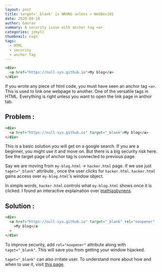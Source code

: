 ```yaml
---
layout: post
title: target='_blank' is WRONG unless > WebDev101
date: 2020-09-10
author: Gaurav
summary: A security issue with anchor tag <a>
categories: jekyll
thumbnail: cogs
tags:
  - HTML
  - security
  - anchor Tag
---
```


```html
<div>
  <a href="https://null-sys.github.io">My blog</a>
</div>
```

If you wrote any piece of html code, you must have seen an anchor tag `<a>`. This is used to link one webpage to another. One of the versatile tags in HTML.
Everything is right unless you want to open the link page in anthor tab.

## Problem :

```html
<div>
  <a href="https://null-sys.github.io" target="_blank">My blog</a>
</div>
```

This is a basic solution you will get on a google search. If you are a beginner, you might use it and move on. But there is a big security risk here. See the target page of anchor tag is connected to previous page.

Say we are moving from `my-blog.html` -> `hacker.html` page. If we use just `taget="_blank"` attribute , once the user clicks for `hacker.html`. `hacker.html` gains access over `my-blog.html`'s window object.

In simple words, `hacker.html` controls what `my-blog.html` shows once it is clicked. I found an interactive explaination over [mathiasbynens][1].

## Solution :

```html
<div>
  <a href="https://null-sys.github.io" target="_blank" rel="noopener"
    >My blog</a
  >
</div>
```

To improve security, add `rel="noopener"` attribute along with `taget="_blank"`. This will save you from getting your window hijacked.

`taget="_blank"` can also irritate user. To understand more about how and when to use it, visit [this page][2].

[1]: https://mathiasbynens.github.io/rel-noopener/
[2]: https://css-tricks.com/use-target_blank/

